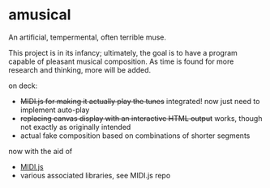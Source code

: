 # amusical
An artificial, tempermental, often terrible muse. 

This project is in its infancy; ultimately, the goal is to have a program capable of pleasant musical composition. As time is found for more research and thinking, more will be added.

on deck:
- ~~MIDI.js for making it actually play the tunes~~ integrated! now just need to implement auto-play
- ~~replacing canvas display with an interactive HTML output~~ works, though not exactly as originally intended
- actual fake composition based on combinations of shorter segments

now with the aid of
- [MIDI.js](https://github.com/mudcube/MIDI.js)
- various associated libraries, see MIDI.js repo
